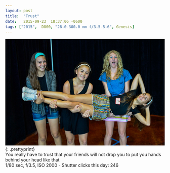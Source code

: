 ```yaml
---
layout: post
title:  "Trust"
date:   2015-09-23  18:37:06 -0600
tags: ["2015",  D800, "28.0-300.0 mm f/3.5-5.6", Genesis]
---
```

![:title](/images/2015/2015_0923_DSC7085.jpg)
{: .prettyprint}  
You really have to trust that your friends will not drop you to put you hands behind your head like that  
1/80 sec, f/3.5, ISO 2000 - Shutter clicks this day: 246